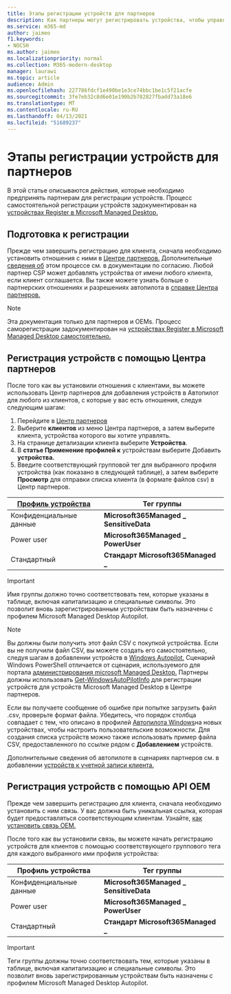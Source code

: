```yaml
---
title: Этапы регистрации устройств для партнеров
description: Как партнеры могут регистрировать устройства, чтобы управлять ими с помощью Microsoft Managed Desktop
ms.service: m365-md
author: jaimeo
f1.keywords:
- NOCSH
ms.author: jaimeo
ms.localizationpriority: normal
ms.collection: M365-modern-desktop
manager: laurawi
ms.topic: article
audience: Admin
ms.openlocfilehash: 227786fdcf1e490be1e3ce74bbc1be1c5f21acfe
ms.sourcegitcommit: 3fe7eb32c8d6e01e190b2b782827fbadd73a18e6
ms.translationtype: MT
ms.contentlocale: ru-RU
ms.lasthandoff: 04/13/2021
ms.locfileid: "51689237"
---
```

# <a name="steps-for-partners-to-register-devices"></a>Этапы регистрации устройств для партнеров


В этой статье описываются действия, которые необходимо предпринять партнерам для регистрации устройств. Процесс самостоятельной регистрации устройств задокументирован на [устройствах Register в Microsoft Managed Desktop.](register-devices-self.md)



## <a name="prepare-for-registration"></a>Подготовка к регистрации 
Прежде чем завершить регистрацию для клиента, сначала необходимо установить отношения с ними в [Центре партнеров.](https://partner.microsoft.com/dashboard) Дополнительные [сведения об](/windows/deployment/windows-autopilot/registration-auth#csp-authorization) этом процессе см. в документации по согласию. Любой партнер CSP может добавлять устройства от имени любого клиента, если клиент соглашается. Вы также можете узнать больше о партнерских отношениях и разрешениях автопилота в [справке Центра партнеров.](/partner-center/customers_revoke_admin_privileges#windows-autopilot)


> [!NOTE]
> Эта документация только для партнеров и OEMs. Процесс саморегистрации задокументирован на [устройствах Register в Microsoft Managed Desktop самостоятельно.](register-devices-self.md)


## <a name="register-devices-by-using-partner-center"></a>Регистрация устройств с помощью Центра партнеров

После того как вы установили отношения с клиентами, вы можете использовать Центр партнеров для добавления устройств в Автопилот для любого из клиентов, с которые у вас есть отношения, следуя следующим шагам:

1. Перейдите в [Центр партнеров](https://partner.microsoft.com/dashboard)
2. Выберите **клиентов** из меню Центра партнеров, а затем выберите клиента, устройства которого вы хотите управлять.
3. На странице детализации клиента выберите **Устройства**.
4. В **статье Применение профилей к** устройствам выберите Добавить **устройства.**
5. Введите соответствующий групповой тег для выбранного профиля устройства (как показано в следующей таблице), а затем выберите **Просмотр** для отправки списка клиента (в формате файлов csv) в Центр партнеров.

|[Профиль устройства](../service-description/profiles.md)  |Тег группы  |
|---------|---------|
|Конфиденциальные данные     |**Microsoft365Managed \_ SensitiveData**    |
|Power user     | **Microsoft365Managed \_ PowerUser**          |
|Стандартный     | **Стандарт Microsoft365Managed \_**        |

> [!IMPORTANT]
> Имя группы должно точно соответствовать тем, которые указаны в таблице, включая капитализацию и специальные символы. Это позволит вновь зарегистрированным устройствам быть назначены с профилем Microsoft Managed Desktop Autopilot.

>[!NOTE]
> Вы должны были получить этот файл CSV с покупкой устройства. Если вы не получили файл CSV, вы можете создать его самостоятельно, следуя шагам в добавлении устройств в [Windows Autopilot.](/windows/deployment/windows-autopilot/add-devices#collecting-the-hardware-id-from-existing-devices-using-powershell) Сценарий Windows PowerShell отличается от сценария, используемого для портала [администрирования microsoft Managed Desktop.](./register-devices-self.md#obtain-the-hardware-hash) Партнеры должны использовать [Get-WindowsAutoPilotInfo](https://www.powershellgallery.com/packages/Get-WindowsAutoPilotInfo) для регистрации устройств для устройств Microsoft Managed Desktop в Центре партнеров.

Если вы получаете сообщение об ошибке при попытке загрузить файл .csv, проверьте формат файла. Убедитесь, что порядок столбца совпадает с тем, что описано в профилей [Автопилота Windows](/partner-center/autopilot#add-devices-to-a-customers-account)на новых устройствах, чтобы настроить пользовательские возможности. Для создания списка устройств можно также использовать пример файла CSV, предоставленного по ссылке рядом с **Добавлением** устройств. 

Дополнительные сведения об автопилоте в сценариях партнеров см. в добавлении [устройств к учетной записи клиента.](/partner-center/autopilot#add-devices-to-a-customers-account)


## <a name="register-devices-by-using-the-oem-api"></a>Регистрация устройств с помощью API OEM

Прежде чем завершить регистрацию для клиента, сначала необходимо установить с ним связь. У вас должна быть уникальная ссылка, которая будет предоставляться соответствующим клиентам. Узнайте, [как установить связь OEM.](/windows/deployment/windows-autopilot/registration-auth#oem-authorization)

После того как вы установили связь, вы можете начать регистрацию устройств для клиентов с помощью соответствующего группового тега для каждого выбранного ими профиля устройства:


|Профиль устройства  |Тег группы  |
|---------|---------|
|Конфиденциальные данные     | **Microsoft365Managed \_ SensitiveData**     |
|Power user     | **Microsoft365Managed \_ PowerUser**          |
|Стандартный     | **Стандарт Microsoft365Managed \_**      |

> [!IMPORTANT]
> Теги группы должны точно соответствовать тем, которые указаны в таблице, включая капитализацию и специальные символы. Это позволит вновь зарегистрированным устройствам быть назначены с профилем Microsoft Managed Desktop Autopilot.